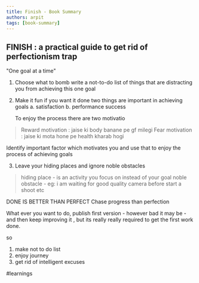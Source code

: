 ```yaml
---
title: Finish - Book Summary
authors: arpit
tags: [book-summary]
---
```


## FINISH : a practical guide to get rid of perfectionism trap

"One goal at a time"

1) Choose what to bomb
 write a not-to-do list of things that are distracting you from achieving this one goal 

2) Make it fun if you want it done
two things are important in achieving goals
a. satisfaction
b. performance success

   To enjoy the process there are two motivatio
> Reward motivation : jaise ki body banane pe gf milegi
> Fear motivation : jaise ki mota hone pe health kharab hogi

Identify important factor which motivates you and use that to enjoy the process of achieving goals

3)  Leave your hiding places and ignore noble obstacles
> hiding place - is an activity you focus on instead of your goal
> noble obstacle - eg: i am waiting for good quality camera before start a shoot etc

DONE IS BETTER THAN PERFECT
Chase progress than perfection 

What ever you want to do, publish first version - however bad it may be - and then keep improving it , but its really really required to get the first work done.

so
1) make not to do list
2) enjoy journey
3) get rid of intelligent excuses

#learnings 